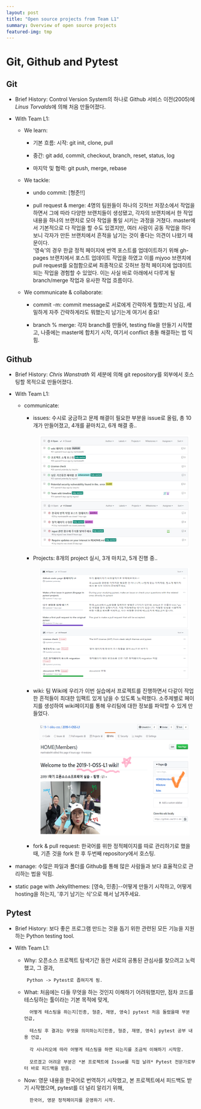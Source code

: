 ```yaml
---
layout: post
title: "Open source projects from Team L1"
summary: Overview of open source projects
featured-img: tmp
---
```

# Git, Github and Pytest

## Git

* Brief History: Control Version System의 하나로 Github 서비스 이전(2005)에 *Linus Torvalds*에 의해 처음 만들어졌다.

* With Team L1:

  * We learn: 
    
    * 기본 흐름: 시작: git init, clone, pull
    
    * 중간: git add, commit, checkout, branch, reset, status, log
    
    * 마지막 및 협력: git push, merge, rebase 
  
  * We tackle:
    
    * undo commit: [형준!!]
    
    * pull request & merge: 4명의 팀원들이 하나의 깃허브 저장소에서 작업을 하면서 그에 따라 다양한 브랜치들이 생성됐고, 각자의 브랜치에서 한 작업 내용을 하나의 브랜치로 모아 작업을 통일 시키는 과정을 거쳤다. master에서 기본적으로 다 작업을 할 수도 있겠지만, 여러 사람이 공동 작업을 하다 보니 각자가 만든 브랜치에서 흔적을 남기는 것이 좋다는 의견이 나왔기 때문이다. <br>
    '영숙'의 경우 한글 정적 페이지에 번역 포스트를 업데이트하기 위해 gh-pages 브랜치에서 포스트 업데이트 작업을 하였고 이를 mjyoo 브랜치에 pull request를 요첨함으로써 최종적으로 깃허브 정적 페이지에 업데이트 되는 작업을 경험할 수 있었다. 이는 사실 바로 아래에서 다루게 될 branch/merge 작업과 유사한 작업 흐름이다.

  * We communicate & collaborate:

    * commit -m: commit message로 서로에게 간략하게 뭘했는지 남김, 세밀하게 자주 간략하게라도 뭐했는지 남기는게 여기서 중요! 

    * branch % merge: 각자 branch를 만들어, testing file을 만들기 시작했고, 나중에는 master에 합치기 시작, 여기서 conflict 충돌 해결하는 법 익힘.
    

## Github

* Brief History: *Chris Wanstrath* 외 세분에 의해 git repository를 외부에서 호스팅할 목적으로 만들어졌다.

* With Team L1:
  
  * communicate:
   <ul>
   <ul>
   <li>issues: 수시로 궁금하고 문제 해결이 필요한 부분을 issue로 올림, 총 10개가 만들어졌고, 4개를 끝마치고, 6개 해결 중..</li> 
    <br>
      <img src="https://github.com/19-1-skku-oss/2019-1-OSS-L1/blob/martina/testing_martina/issue.jpg" width="400" height="300" style="margin-left:auto;margin-right:auto;display:block" />
    <br>
   <li>Projects: 8개의 project 실시, 3개 마치고, 5개 진행 중..</li>
    <br><div style="display:block;margin: 0 auto">
      <img src="https://github.com/19-1-skku-oss/2019-1-OSS-L1/blob/martina/testing_martina/project.png" width="400" height="300" style="margin-left:auto;margin-right:auto;display:block"/></div>
    <br>
    <li>wiki: 팀 Wiki에 우리가 이번 실습에서 프로젝트를 진행하면서 다같이 작업한 흔적들이 최대한 임팩트 있게 남을 수 있도록 노력했다. 소주제별로 페이지를 생성하여 wiki페이지를 통해 우리팀에 대한 정보를 파악할 수 있게 만들었다.</li>
    <br>
      <img src="https://github.com/19-1-skku-oss/2019-1-OSS-L1/blob/martina/testing_martina/wiki.png" width="400" height="300" style="display:block;margin: 0 auto"/>
    <br>    
   <li>fork & pull request: 한국어를 위한 정적페이지를 따로 관리하기로 했을때, 기존 것을 fork 한 후 두번째 repository에서 호스팅.</li>
 </ul>
  </ul>
  
  * manage: 수많은 파일과 폴더를 Github를 통해 많은 사람들과 보다 효율적으로 관리하는 법을 익힘. 
  
  * static page with Jekyllthemes: [영숙, 민종]--어떻게 만들기 시작하고, 어떻게 hosting을 하는지, '후기 남기는 식'으로 해서 남겨주세요.

## Pytest

* Brief History: 보다 좋은 프로그램 만드는 것을 돕기 위한 관련된 모든 기능을 지원하는 Python testing tool.

* With Team L1: 

  * Why: 오픈소스 프로젝트 탐색기간 동안 서로의 공통된 관심사를 찾으려고 노력했고, 그 결과,
         
         Python -> Pytest로 좁혀지게 됨.
    
  * What: 처음에는 다들 무엇을 하는 것인지 이해하기 어려워했지만, 점차 코드를 테스팅하는 툴이라는 기본 목적에 맞게,
  
          어떻게 테스팅을 하는지[민종, 형준, 재영, 영숙] pytest 처음 돌렸을때 부분 언급,
          
          테스팅 후 결과는 무엇을 의미하는지[민종, 형준, 재영, 영숙] pytest 공부 내용 언급,
          
          각 시나리오에 따라 어떻게 테스팅을 하면 되는지를 조금씩 이해하기 시작함.
          
          모르겠고 어려운 부분은 *본 프로젝트에 Issue를 직접 날려* Pytest 전문가로부터 바로 피드백을 받음.
    
  * Now:  영문 내용을 한국어로 번역하기 시작했고, 본 프로젝트에서 피드백도 받기 시작했으며, pytest를 더 널리 알리기 위해,
  
          한국어, 영문 정적페이지를 운영하기 시작.


